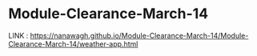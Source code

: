 # Module-Clearance-March-14
LINK : https://nanawagh.github.io/Module-Clearance-March-14/Module-Clearance-March-14/weather-app.html

